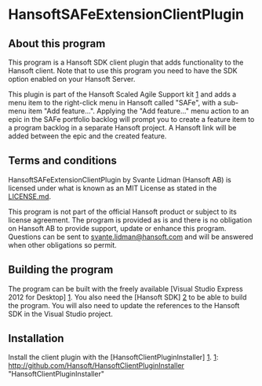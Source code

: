 HansoftSAFeExtensionClientPlugin
================================

About this program
------------------
This program is a Hansoft SDK client plugin that adds functionality to the Hansoft client. Note that to use this
program you need to have the SDK option enabled on your Hansoft Server.

This plugin is part of the Hansoft Scaled Agile Support kit [1] and adds a menu item to the right-click menu in Hansoft called "SAFe",
with a sub-menu item "Add feature...". Applying the "Add feature..." menu action to an epic in the SAFe portfolio backlog will prompt
you to create a feature item to a program backlog in a separate Hansoft project. A Hansoft link will be added between the epic
and the created feature.

[1]: http://github.com/Hansoft/SAFeKit  "Hansoft Scaled Agile Support kit"

Terms and conditions
--------------------
HansoftSAFeExtensionClientPlugin by Svante Lidman (Hansoft AB) is licensed under what is known as an MIT License
as stated in the [LICENSE.md](LICENSE.md).

This program is not part of the official Hansoft product or subject to its license agreement.
The program is provided as is and there is no obligation on Hansoft AB to provide support, update or enhance this program.
Questions can be sent to svante.lidman@hansoft.com and will be answered when other obligations so permit.

Building the program
--------------------
The program can be built with the freely available [Visual Studio Express 2012 for Desktop] [1]. 
You also need the [Hansoft SDK] [2] to be able to build the program. You will also need to
update the references to the  Hansoft SDK in the Visual Studio project.

[1]: http://www.microsoft.com/visualstudio/eng/products/visual-studio-express-for-windows-desktop  "Visual Studio Express 2012 for Desktop"
[2]: http://hansoft.com/support/downloads/                                                         "Hansoft SDK"

Installation
------------
Install the client plugin with the [HansoftClientPluginInstaller] [1].
[1]: http://github.com/Hansoft/HansoftClientPluginInstaller  "HansoftClientPluginInstaller"







































































